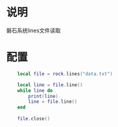 # 说明
磐石系统lines文件读取

# 配置
```lua
    local file = rock.lines("data.txt")

    local line = file.line()
    while line do
        print(line)
        line = file.line()
    end
    
    file.close()
```